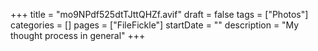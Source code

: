 +++
title = "mo9NPdf525dtTJttQHZf.avif"
draft = false
tags = ["Photos"]
categories = []
pages = ["FileFickle"]
startDate = ""
description = "My thought process in general"
+++
